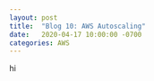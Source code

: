```yaml
---
layout: post
title:  "Blog 10: AWS Autoscaling"
date:   2020-04-17 10:00:00 -0700
categories: AWS
---
```


hi
